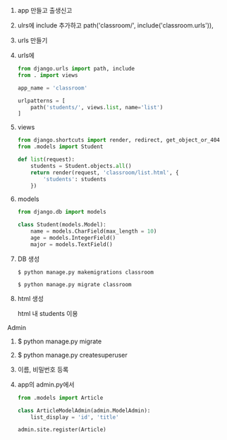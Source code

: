 1. app 만들고 출생신고

2. ulrs에 include 추가하고 path('classroom/', include('classroom.urls')),

3. urls 만들기

4. urls에 

   ```py
   from django.urls import path, include
   from . import views
   
   app_name = 'classroom'
   
   urlpatterns = [
       path('students/', views.list, name='list')
   ]
   ```

   

5. views

   ```py
   from django.shortcuts import render, redirect, get_object_or_404
   from .models import Student
   
   def list(request):
       students = Student.objects.all()
       return render(request, 'classroom/list.html', {
           'students': students
       })
   ```

   

6. models

   ```py
   from django.db import models
   
   class Student(models.Model):
       name = models.CharField(max_length = 10)
       age = models.IntegerField()
       major = models.TextField()
   ```

   

7. DB 생성

   `$ python manage.py makemigrations classroom`

   `$ python manage.py migrate classroom`

8. html 생성

   html 내 students 이용







Admin

1. $ python manage.py migrate

2. $ python manage.py createsuperuser

3. 이름, 비밀번호 등록

4. app의 admin.py에서 

   ```py
   from .models import Article
   
   class ArticleModelAdmin(admin.ModelAdmin):
       list_display = 'id', 'title'
   
   admin.site.register(Article)
   ```

   


